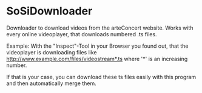 # SoSiDownloader
Downloader to download videos from the arteConcert website. Works with every online videoplayer, that downloads numbered .ts files. 

Example:
With the "Inspect"-Tool in your Browser you found out, that the videoplayer is downloading files like 
http://www.example.com/files/videostream*.ts where '*' is an increasing number.

If that is your case, you can download these ts files easily with this program and then automatically merge them.
